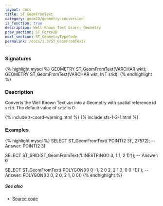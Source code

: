 ```yaml
---
layout: docs
title: ST_GeomFromText
category: geom2D/geometry-conversion
is_function: true
description: Well Known Text &rarr; Geometry
prev_section: ST_Force2D
next_section: ST_GeometryTypeCode
permalink: /docs/1.3/ST_GeomFromText/
---
```


### Signatures

{% highlight mysql %}
GEOMETRY ST_GeomFromText(VARCHAR wkt);
GEOMETRY ST_GeomFromText(VARCHAR wkt, INT srid);
{% endhighlight %}

### Description

Converts the Well Known Text `wkt` into a Geometry with spatial reference id
`srid`.  The default value of `srid` is 0.

{% include z-coord-warning.html %}
{% include sfs-1-2-1.html %}

### Examples

{% highlight mysql %}
SELECT ST_GeomFromText('POINT(2 3)', 27572);
-- Answer: POINT(2 3)

SELECT ST_SRID(ST_GeomFromText('LINESTRING(1 3, 1 1, 2 1)'));
-- Answer: 0

SELECT ST_GeomFromText('POLYGON((0 0 -1, 2 0 2, 2 1 3, 0 0 -1))');
-- Answer: POLYGON((0 0, 2 0, 2 1, 0 0))
{% endhighlight %}

##### See also

* <a href="https://github.com/orbisgis/h2gis/blob/master/h2spatial/src/main/java/org/h2gis/h2spatial/internal/function/spatial/convert/ST_GeomFromText.java" target="_blank">Source code</a>
